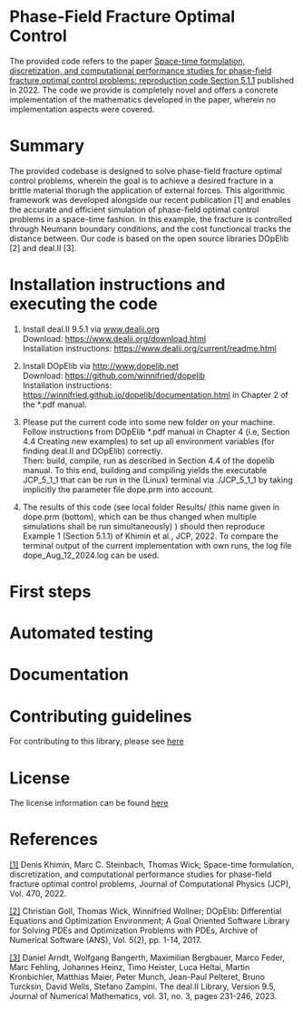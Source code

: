 # Phase-Field Fracture Optimal Control

The provided code refers to the paper 
[Space-time formulation, discretization, and computational performance studies for phase-field fracture optimal control problems: reproduction code Section 5.1.1](https://doi.org/10.1016/j.jcp.2022.111554)
published in 2022. The code we provide is completely novel and offers a concrete implementation of the mathematics developed in the paper, wherein no implementation aspects were covered.

# Summary

The provided codebase is designed to solve phase-field fracture optimal control 
problems, wherein the goal is to achieve a desired fracture in a brittle material
thorugh the application of external forces. This algorithmic framework was developed alongside our recent publication
[1] and enables the accurate and efficient simulation of phase-field optimal control problems in a space-time fashion. 
In this example, the fracture is controlled through Neumann boundary conditions, and the cost functioncal tracks the distance between.
Our code is based on the open source libraries DOpElib [2] and deal.II [3].

# Installation instructions and executing the code

1. Install deal.II 9.5.1 via www.dealii.org \
Download: https://www.dealii.org/download.html \
Installation instructions: https://www.dealii.org/current/readme.html 

2. Install DOpElib via http://www.dopelib.net \
Download: https://github.com/winnifried/dopelib \
Installation instructions: https://winnifried.github.io/dopelib/documentation.html 
in Chapter 2 of the *.pdf manual. 

3. Please put the current code into some new folder on your machine. \
Follow instructions from DOpElib *.pdf manual in Chapter 4 
(i.e, Section 4.4 Creating new examples)
to set up all environment variables (for finding deal.II and DOpElib) correctly. \
Then: build, compile, run as described in Section 4.4 of the dopelib manual.
To this end, building and compiling yields the executable JCP_5_1_1 that can
be run in the (Linux) terminal via ./JCP_5_1_1 
by taking implicitly the parameter file dope.prm into account.

4. The results of this code (see local folder Results/ (this name given in dope.prm (bottom),
which can be thus changed when multiple simulations shall be run simultaneously) ) should then reproduce 
Example 1 (Section 5.1.1) of Khimin et al., JCP, 2022. To compare the terminal output of the current
implementation with own runs, the log file dope_Aug_12_2024.log can be used.

# First steps

# Automated testing

# Documentation

# Contributing guidelines

For contributing to this library, please see [here](CONTRIBUTING.md)

# License

The license information can be found [here](LICENSE)

# References

[[1]](https://doi.org/10.1016/j.jcp.2022.111554) Denis Khimin, Marc C. Steinbach, Thomas Wick; Space-time formulation, discretization, and computational performance studies for phase-field fracture optimal control problems,
Journal of Computational Physics (JCP), Vol. 470, 2022.

[[2]](https://doi.org/10.11588/ans.2017.2.11815) Christian Goll, Thomas Wick, Winnifried Wollner; DOpElib: Differential Equations and Optimization Environment; A Goal Oriented Software
Library for Solving PDEs and Optimization Problems with PDEs, Archive of Numerical Software (ANS), Vol. 5(2),  pp. 1-14, 2017.

[[3]](https://doi.org/10.1515/jnma-2023-0089) Daniel Arndt, Wolfgang Bangerth, Maximilian Bergbauer, Marco Feder, Marc Fehling, Johannes Heinz, Timo Heister, Luca Heltai, Martin Kronbichler, Matthias Maier, Peter Munch, Jean-Paul Pelteret, Bruno Turcksin, David Wells, Stefano Zampini. The deal.II Library, Version 9.5, Journal of Numerical Mathematics, vol. 31, no. 3, pages 231-246, 2023. 
